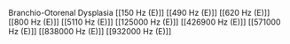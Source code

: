 Branchio-Otorenal Dysplasia
[[150 Hz (E)]]
[[490 Hz (E)]]
[[620 Hz (E)]]
[[800 Hz (E)]]
[[5110 Hz (E)]]
[[125000 Hz (E)]]
[[426900 Hz (E)]]
[[571000 Hz (E)]]
[[838000 Hz (E)]]
[[932000 Hz (E)]]